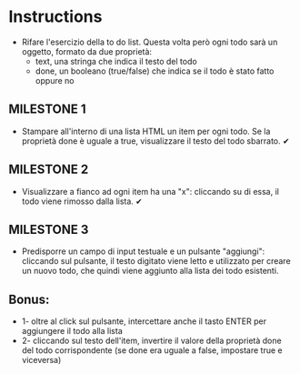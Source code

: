 # Instructions
- Rifare l'esercizio della to do list. Questa volta però ogni todo sarà un oggetto, formato da due proprietà:
    - text, una stringa che indica il testo del todo
    - done, un booleano (true/false) che indica se il todo è stato fatto oppure no

## MILESTONE 1
- Stampare all'interno di una lista HTML un item per ogni todo. Se la proprietà done è uguale a true, visualizzare il testo del todo sbarrato. ✔

## MILESTONE 2
- Visualizzare a fianco ad ogni item ha una "x": cliccando su di essa, il todo viene rimosso dalla lista. ✔

## MILESTONE 3
- Predisporre un campo di input testuale e un pulsante "aggiungi": cliccando sul pulsante, il testo digitato viene letto e utilizzato per creare un nuovo todo, che quindi viene aggiunto alla lista dei todo esistenti.

## Bonus:
- 1- oltre al click sul pulsante, intercettare anche il tasto ENTER per aggiungere il todo alla lista
- 2- cliccando sul testo dell'item, invertire il valore della proprietà done del todo corrispondente (se done era uguale a false, impostare true e viceversa)